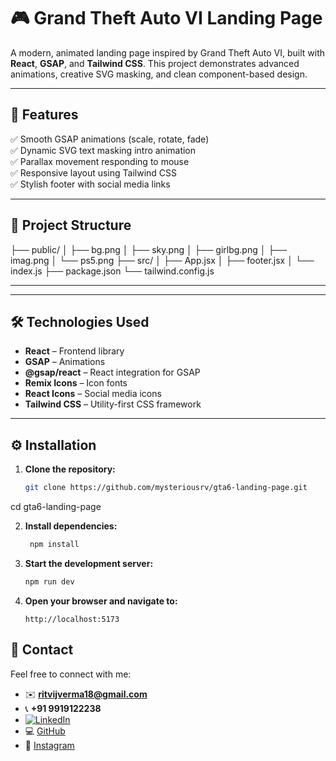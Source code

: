 # 🎮 Grand Theft Auto VI Landing Page

A modern, animated landing page inspired by Grand Theft Auto VI, built with **React**, **GSAP**, and **Tailwind CSS**. This project demonstrates advanced animations, creative SVG masking, and clean component-based design.

---

## 🚀 Features

✅ Smooth GSAP animations (scale, rotate, fade)  
✅ Dynamic SVG text masking intro animation  
✅ Parallax movement responding to mouse  
✅ Responsive layout using Tailwind CSS  
✅ Stylish footer with social media links

---

## 📂 Project Structure

├── public/
│ ├── bg.png
│ ├── sky.png
│ ├── girlbg.png
│ ├── imag.png
│ └── ps5.png
├── src/
│ ├── App.jsx
│ ├── footer.jsx
│ └── index.js
├── package.json
└── tailwind.config.js

---

---

## 🛠️ Technologies Used

- **React** – Frontend library
- **GSAP** – Animations
- **@gsap/react** – React integration for GSAP
- **Remix Icons** – Icon fonts
- **React Icons** – Social media icons
- **Tailwind CSS** – Utility-first CSS framework

---

## ⚙️ Installation

1. **Clone the repository:**
   ```bash
   git clone https://github.com/mysteriousrv/gta6-landing-page.git
   
cd gta6-landing-page

2. **Install dependencies:**
    ```bash
     npm install
3. **Start the development server:**
    ```bash
    npm run dev
4. **Open your browser and navigate to:**
   ```adruino
   http://localhost:5173

## 📧 Contact

Feel free to connect with me:

- ✉️ **ritvijverma18@gmail.com**
- 📞 **+91 9919122238**
- [![LinkedIn](https://img.shields.io/badge/LinkedIn-Connect-blue?logo=linkedin)](https://www.linkedin.com/in/ritvij-verma-6059a5355/)
- 💻 [GitHub](https://github.com/mysteriousrv/)
- 📸 [Instagram](https://www.instagram.com/ritvij.verma)

 
